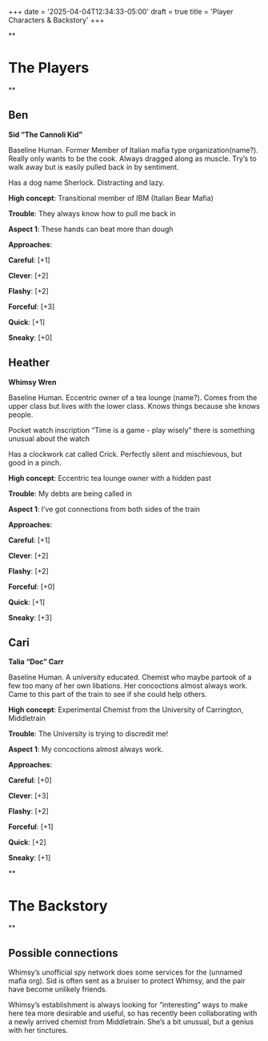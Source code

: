 +++
date = '2025-04-04T12:34:33-05:00'
draft = true
title = 'Player Characters & Backstory'
+++

**

# The Players
  
**

## Ben


  

**Sid “The Cannoli Kid”**

  

Baseline Human. Former Member of Italian mafia type organization(name?). Really only wants to be the cook. Always dragged along as muscle. Try’s to walk away but is easily pulled back in by sentiment.

  

Has a dog name Sherlock. Distracting and lazy.

  

**High concept**: Transitional member of IBM (Italian Bear Mafia)

  

**Trouble**: They always know how to pull me back in

  

**Aspect 1**: These hands can beat more than dough

  

**Approaches**:

  

**Careful**: [+1]

**Clever**: [+2]

**Flashy**: [+2]

**Forceful**: [+3]

**Quick**: [+1]

**Sneaky**: [+0]

  

## Heather

  

**Whimsy Wren**

  

Baseline Human. Eccentric owner of a tea lounge (name?). Comes from the upper class but lives with the lower class. Knows things because she knows people.

  

Pocket watch inscription “Time is a game - play wisely” there is something unusual about the watch

  

Has a clockwork cat called Crick. Perfectly silent and mischievous, but good in a pinch.

  

**High concept**: Eccentric tea lounge owner with a hidden past

  

**Trouble**: My debts are being called in

  

**Aspect 1**: I’ve got connections from both sides of the train

  

**Approaches**:

  

**Careful**: [+1]

**Clever**: [+2]

**Flashy**: [+2]

**Forceful**: [+0]

**Quick**: [+1]

**Sneaky**: [+3]

  
  

## Cari

  

**Talia “Doc” Carr**

  

Baseline Human. A university educated. Chemist who maybe partook of a few too many of her own libations. Her concoctions almost always work. Came to this part of the train to see if she could help others.

  

**High concept**: Experimental Chemist from the University of Carrington, Middletrain

  

**Trouble**: The University is trying to discredit me!

  

**Aspect 1**: My concoctions almost always work.

  

**Approaches**:

  

**Careful**: [+0]

**Clever**: [+3]

**Flashy**: [+2]

**Forceful**: [+1]

**Quick**: [+2]

**Sneaky**: [+1]

**

# The Backstory

**

## Possible connections

  

Whimsy’s unofficial spy network does some services for the (unnamed mafia org).  Sid is often sent as a bruiser to protect Whimsy, and the pair have become unlikely friends.

  

Whimsy’s establishment is always looking for “interesting” ways to make here tea more desirable and useful, so has recently been collaborating with a newly arrived chemist from Middletrain. She’s a bit unusual, but a genius with her tinctures.
